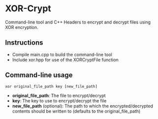 # XOR-Crypt
Command-line tool and C++ Headers to encrypt and decrypt files using XOR encryption.

## Instructions
- Compile main.cpp to build the command-line tool
- Include xor.hpp for use of the XORCryptFile function

## Command-line usage
`xor original_file_path key [new_file_path]`

- **original_file_path**: The file to encrypt/decrypt
- **key**: The key to use to encrypt/decrypt the file
- **new_file_path** (optional): The path to which the encrypted/decrypted contents should be written to (defaults to the original_file_path)
